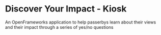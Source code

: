 # Discover Your Impact - Kiosk
An OpenFrameworks application to help passerbys learn about their views and their impact through a series of yes/no questions
